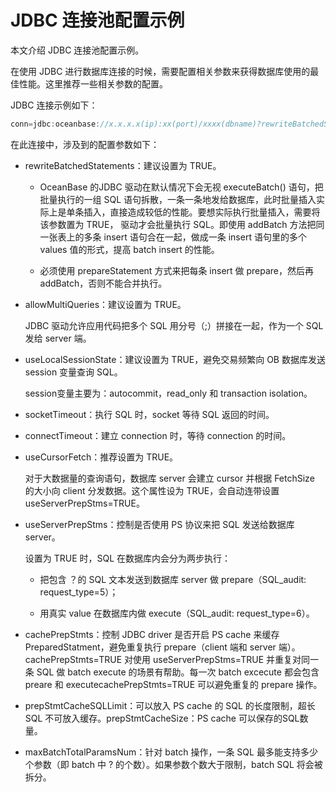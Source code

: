 # JDBC 连接池配置示例

本文介绍 JDBC 连接池配置示例。

在使用 JDBC 进行数据库连接的时候，需要配置相关参数来获得数据库使用的最佳性能。这里推荐一些相关参数的配置。

JDBC 连接示例如下：

```java
conn=jdbc:oceanbase://x.x.x.x(ip):xx(port)/xxxx(dbname)?rewriteBatchedStatements=TRUE&allowMultiQueries=TRUE&useLocalSessionState=TRUE&useUnicode=TRUE&characterEncoding=utf-8&socketTimeout=3000000&connectTimeout=60000
```

在此连接中，涉及到的配置参数如下：

* rewriteBatchedStatements：建议设置为 TRUE。

  * OceanBase 的JDBC 驱动在默认情况下会无视 executeBatch() 语句，把批量执行的一组 SQL 语句拆散，一条一条地发给数据库，此时批量插入实际上是单条插入，直接造成较低的性能。要想实际执行批量插入，需要将该参数置为 TRUE， 驱动才会批量执行 SQL。即使用 addBatch 方法把同一张表上的多条 insert 语句合在一起，做成一条 insert 语句里的多个 values 值的形式，提高 batch insert 的性能。

  * 必须使用 prepareStatement 方式来把每条 insert 做 prepare，然后再 addBatch，否则不能合并执行。

* allowMultiQueries：建议设置为 TRUE。

  JDBC 驱动允许应用代码把多个 SQL 用分号（;）拼接在一起，作为一个 SQL 发给 server 端。
  
* useLocalSessionState：建议设置为 TRUE，避免交易频繁向 OB 数据库发送 session 变量查询 SQL。

  session变量主要为：autocommit，read_only 和 transaction isolation。

* socketTimeout：执行 SQL 时，socket 等待 SQL 返回的时间。

* connectTimeout：建立 connection 时，等待 connection 的时间。

* useCursorFetch：推荐设置为 TRUE。

  对于大数据量的查询语句，数据库 server 会建立 cursor 并根据 FetchSize 的大小向 client 分发数据。这个属性设为 TRUE，会自动连带设置 useServerPrepStms=TRUE。
  
* useServerPrepStms：控制是否使用 PS 协议来把 SQL 发送给数据库 server。

  设置为 TRUE 时，SQL 在数据库内会分为两步执行：
  * 把包含 ？的 SQL 文本发送到数据库 server 做 prepare（SQL_audit: request_type=5）；

  * 用真实 value 在数据库内做 execute（SQL_audit: request_type=6）。

* cachePrepStmts：控制 JDBC driver 是否开启 PS cache 来缓存 PreparedStatment，避免重复执行 prepare（client 端和 server 端）。cachePrepStmts=TRUE 对使用 useServerPrepStms=TRUE 并重复对同一条 SQL 做 batch execute 的场景有帮助。每一次 batch excecute 都会包含 preare 和 executecachePrepStmts=TRUE 可以避免重复的 prepare 操作。

* prepStmtCacheSQLLimit：可以放入 PS cache 的 SQL 的长度限制，超长 SQL 不可放入缓存。prepStmtCacheSize：PS cache 可以保存的SQL数量。

* maxBatchTotalParamsNum：针对 batch 操作，一条 SQL 最多能支持多少个参数（即 batch 中 ? 的个数）。如果参数个数大于限制，batch SQL 将会被拆分。
